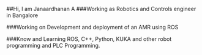 ##Hi, I am Janaardhanan A
###Working as
Robotics and Controls engineer in Bangalore

###Working on
Development and deployment of an AMR using ROS

###Know and Learning
ROS, C++, Python, KUKA and other robot programming and PLC Programming.
